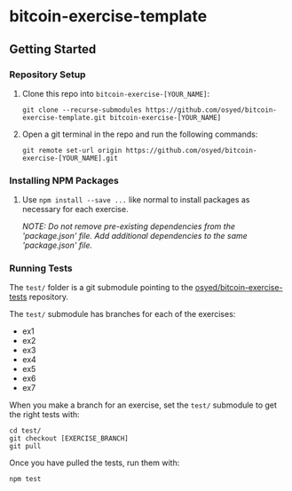 # bitcoin-exercise-template

## Getting Started

### Repository Setup

1. Clone this repo into `bitcoin-exercise-[YOUR_NAME]`:

	`git clone --recurse-submodules https://github.com/osyed/bitcoin-exercise-template.git bitcoin-exercise-[YOUR_NAME]`

2. Open a git terminal in the repo and run the following commands:

	`git remote set-url origin https://github.com/osyed/bitcoin-exercise-[YOUR_NAME].git`

### Installing NPM Packages

1. Use `npm install --save ...` like normal to install packages as necessary for each exercise.

	*NOTE: Do not remove pre-existing dependencies from the 'package.json' file. Add additional dependencies to the same 'package.json' file.*

### Running Tests

The `test/` folder is a git submodule pointing to the [osyed/bitcoin-exercise-tests](https://github.com/osyed/bitcoin-exercise-tests.git) repository.

The `test/` submodule has branches for each of the exercises:

* ex1
* ex2
* ex3
* ex4
* ex5
* ex6
* ex7

When you make a branch for an exercise, set the `test/` submodule to get the right tests with:

```
cd test/
git checkout [EXERCISE_BRANCH]
git pull
```

Once you have pulled the tests, run them with:

`npm test`
